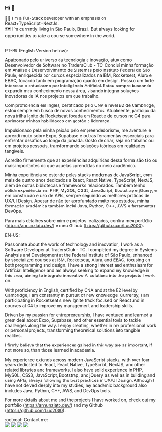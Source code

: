 ### Hi 👋
👨‍💻 I´m a Full-Stack developer with an emphasis on React+TypeScript+NextJs.<br>
🗺️ I´m currently living in São Paulo, Brazil. But always looking for opportunities to take a course somewhere in the world.<br><br>

PT-BR (English Version bellow):

Apaixonado pelo universo da tecnologia e inovação, atuo como Desenvolvedor de Software no TradersClub - TC. Concluí minha formação em Análise e Desenvolvimento de Sistemas pelo Instituto Federal de São Paulo, enriquecida por cursos especializados na IBM, Rocketseat, Alura e EBAC, focando tanto em programação quanto em design. Possuo um forte interesse e entusiasmo por Inteligência Artificial. Estou sempre buscando expandir meu conhecimento nessa área, visando integrar soluções inovadoras de IA nos projetos em que trabalho.

Com proficiência em inglês, certificado pelo CNA e nível B2 de Cambridge, estou sempre em busca de novos conhecimentos. Atualmente, participo da nova trilha Ignite da Rocketseat focada em React e de cursos no G4 para aprimorar minhas habilidades em gestão e liderança.

Impulsionado pela minha paixão pelo empreendedorismo, me aventurei e aprendi muito sobre Expo, Supabase e outras ferramentas essenciais para enfrentar desafios ao longo da jornada. Gosto de criar, seja no trabalho ou em projetos pessoais, transformando soluções teóricas em realidades tangíveis.
 
Acredito firmemente que as experiências adquiridas dessa forma são tão ou mais importantes do que aquelas aprendidas no meio acadêmico.

Minha experiência se estende pelas stacks modernas de JavaScript, com mais de quatro anos dedicados a React, React Native, TypeScript, NextJS, além de outras bibliotecas e frameworks relacionados. Também tenho sólida experiência em PHP, MySQL, CSS3, JavaScript, Bootstrap e jQuery, e em construção e uso de APIs, sempre seguindo as melhores práticas de UX/UI Design.
Apesar de não ter aprofundado muito nos estudos, minha formação acadêmica também inclui Java, Python, C++, AWS e ferramentas DevOps.

Para mais detalhes sobre mim e projetos realizados, confira meu portfólio (https://annunziato.dev/) e meu Github (https://github.com/Luc2000).

EN-US:

Passionate about the world of technology and innovation, I work as a Software Developer at TradersClub - TC. I completed my degree in Systems Analysis and Development at the Federal Institute of São Paulo, enhanced by specialized courses at IBM, Rocketseat, Alura, and EBAC, focusing on both programming and design. I have a strong interest and enthusiasm for Artificial Intelligence and am always seeking to expand my knowledge in this area, aiming to integrate innovative AI solutions into the projects I work on.

With proficiency in English, certified by CNA and at the B2 level by Cambridge, I am constantly in pursuit of new knowledge. Currently, I am participating in Rocketseat's new Ignite track focused on React and in courses at G4 to improve my management and leadership skills.

Driven by my passion for entrepreneurship, I have ventured and learned a great deal about Expo, Supabase, and other essential tools to tackle challenges along the way. I enjoy creating, whether in my professional work or personal projects, transforming theoretical solutions into tangible realities.

I firmly believe that the experiences gained in this way are as important, if not more so, than those learned in academia.

My experience extends across modern JavaScript stacks, with over four years dedicated to React, React Native, TypeScript, NextJS, and other related libraries and frameworks. I also have solid experience in PHP, MySQL, CSS3, JavaScript, Bootstrap, and jQuery, as well as in building and using APIs, always following the best practices in UX/UI Design.
Although I have not delved deeply into my studies, my academic background also includes Java, Python, C++, AWS, and DevOps tools.

For more details about me and the projects I have worked on, check out my portfolio (https://annunziato.dev/) and my Github (https://github.com/Luc2000).



:octocat: Contact me:<br>
[<img src="https://img.shields.io/badge/linkedin-%230077B5.svg?&style=for-the-badge&logo=linkedin&logoColor=white" />](https://www.linkedin.com/in/lucasannunziato/) [<img src = "https://img.shields.io/badge/instagram-%23E4405F.svg?&style=for-the-badge&logo=instagram&logoColor=white">](https://www.instagram.com/l_annunziato/) [<img src = "https://img.shields.io/badge/facebook-%231877F2.svg?&style=for-the-badge&logo=facebook&logoColor=white">](https://www.facebook.com/lucas.souza.annunziato/)
[<img src = "https://img.shields.io/badge/Gmail-D14836?style=for-the-badge&logo=gmail&logoColor=white">](mailto:lucas.annunziato@aluno.ifsp.edu.br)
